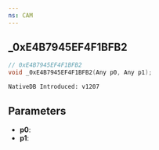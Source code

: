 ```yaml
---
ns: CAM
---
```

## _0xE4B7945EF4F1BFB2

```c
// 0xE4B7945EF4F1BFB2
void _0xE4B7945EF4F1BFB2(Any p0, Any p1);
```

```
NativeDB Introduced: v1207
```

## Parameters
* **p0**:
* **p1**:
